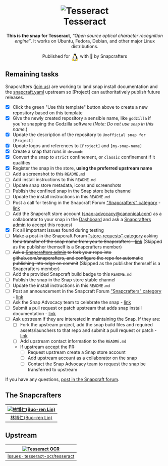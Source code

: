 <h1 align="center">
  <img src="https://avatars1.githubusercontent.com/u/29598503?v=3&s=256" alt="Tesseract">
  <br />
  Tesseract
</h1>

<p align="center"><b>This is the snap for Tesseract</b>, <i>“Open source optical character recognition engine”</i>. It works on Ubuntu, Fedora, Debian, and other major Linux
distributions.</p>

<!-- Uncomment and modify this when you are provided a build status badge
<p align="center">
<a href="https://snapcraft.io/tesseract">
  <img alt="enpass" src="https://snapcraft.io/tesseract/badge.svg" />
</a>
<a href="https://snapcraft.io/tesseract">
  <img alt="enpass" src="https://snapcraft.io/tesseract/trending.svg?name=0" />
</a>
</p>
-->

<!-- Uncomment and modify this when you have a screenshot
![tesseract](screenshot.png?raw=true "tesseract")
-->

<p align="center">Published for <img src="https://raw.githubusercontent.com/anythingcodes/slack-emoji-for-techies/gh-pages/emoji/tux.png" align="top" width="24" /> with 💝 by Snapcrafters</p>

<!-- Uncomment and modify this when your snap is available on the store
## Install

    sudo snap install tesseract

[![Get it from the Snap Store](https://snapcraft.io/static/images/badges/en/snap-store-white.svg)](https://snapcraft.io/tesseract)

([Don't have snapd installed?](https://snapcraft.io/docs/core/install))
-->

## Remaining tasks

Snapcrafters ([join us](https://forum.snapcraft.io/t/snapcrafters-reboot/24625)) are working to land snap install documentation and the [snapcraft.yaml](https://github.com/snapcrafters/fork-and-rename-me/blob/master/snap/snapcraft.yaml) upstream so [Project] can authoritatively publish future releases.

  - [x] Click the green "Use this template" button above to create a new repository based on this template
  - [x] Give the newly created repository a sensible name, like `godzilla` if you're snapping the Godzilla software (*Note: Do not use `snap` in this name.*)
  - [x] Update the description of the repository to `Unofficial snap for [Project]`
  - [x] Update logos and references to `[Project]` and `[my-snap-name]`
  - [x] Create a snap that runs in `devmode`
  - [x] Convert the snap to `strict` confinement, or `classic` confinement if it qualifies
  - [x] Register the snap in the store, **using the preferred upstream name**
  - [ ] Add a screenshot to this `README.md`
  - [ ] Add install instructions to this `README.md`
  - [ ] Update snap store metadata, icons and screenshots
  - [ ] Publish the confined snap in the Snap store beta channel
  - [ ] Update the install instructions in this `README.md`
  - [ ] Post a call for testing in the Snapcraft Forum ["Snapcrafters" category](https://forum.snapcraft.io/c/snapcrafters/23) - [link]()
  - [ ] Add the Snapcraft store account (snap-advocacy@canonical.com) as a collaborator to your snap in the [Dashboard](https://dashboard.snapcraft.io) and ask a [Snapcrafters admin](https://github.com/orgs/snapcrafters/people?query=%20role%3Aowner) to accept this request
  - [x] Fix all important issues found during testing
  - [ ] ~~Make a post in the Snapcraft Forum ["store-requests" category](https://forum.snapcraft.io/c/store-requests/19) asking for a transfer of the snap name from you to Snapcrafters - [link]()~~ (Skipped as the publisher themself is a Snapcrafters member)
  - [ ] ~~Ask a [Snapcrafters admin](https://github.com/orgs/snapcrafters/people?query=%20role%3Aowner) to fork your repo into github.com/snapcrafters, and configure the repo for automatic publishing into edge on commit~~ (Skipped as the publisher themself is a Snapcrafters member)
  - [ ] Add the provided Snapcraft build badge to this `README.md`
  - [ ] Publish the snap in the Snap store stable channel
  - [ ] Update the install instructions in this `README.md`
  - [ ] Post an announcement in the Snapcraft Forum ["Snapcrafters" category](https://forum.snapcraft.io/c/snapcrafters/23) - [link]()
  - [ ] Ask the Snap Advocacy team to celebrate the snap - [link]()
  - [ ] Submit a pull request or patch upstream that adds snap install documentation - [link]()
  - [ ] Ask upstream if they are interested in maintaining the Snap. If they are:
    - [ ] Fork the upstream project, add the snap build files and required assets/launchers to that repo and submit a pull request or patch - [link]()
    - [ ] Add upstream contact information to the `README.md`
    - If upstream accept the PR:
      - [ ] Request upstream create a Snap store account
      - [ ] Add upstream account as a collaborator on the snap
      - [ ] Contact the Snap Advocacy team to request the snap be transferred to upstream

If you have any questions, [post in the Snapcraft forum](https://forum.snapcraft.io).

## The Snapcrafters

| [![林博仁(Buo-ren Lin)](https://gravatar.com/avatar/66a5b84972e73e895d5d68d48b1e1e21/?s=128)](https://github.com/brlin-tw/) |
| :---: |
| [林博仁(Buo-ren Lin)](https://github.com/brlin-tw/) |

## Upstream

| [![Tesseract OCR](https://avatars.githubusercontent.com/u/8401422?s=200&v=4)](https://github.com/tesseract-ocr/tesseract) |
| :---: |
| [Issues · tesseract-ocr/tesseract](https://github.com/tesseract-ocr/tesseract/issues) |
